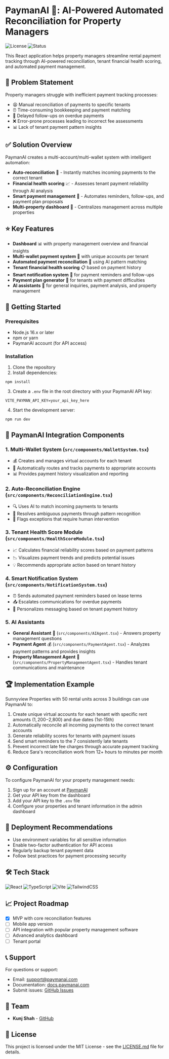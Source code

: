 # PaymanAI 💸: AI-Powered Automated Reconciliation for Property Managers

![License](https://img.shields.io/badge/license-MIT-green?style=for-the-badge)
![Status](https://img.shields.io/badge/status-Hackathon%20Ready-brightgreen?style=for-the-badge)



This React application helps property managers streamline rental payment tracking through AI-powered reconciliation, tenant financial health scoring, and automated payment management.

## 🚀 Problem Statement

Property managers struggle with inefficient payment tracking processes:
- 😫 Manual reconciliation of payments to specific tenants
- ⏰ Time-consuming bookkeeping and payment matching
- 📆 Delayed follow-ups on overdue payments
- ❌ Error-prone processes leading to incorrect fee assessments
- 📊 Lack of tenant payment pattern insights

## ✅ Solution Overview

PaymanAI creates a multi-account/multi-wallet system with intelligent automation:

- **Auto-reconciliation** 🔄 - Instantly matches incoming payments to the correct tenant
- **Financial health scoring** 📈 - Assesses tenant payment reliability through AI analysis
- **Smart payment management** 🧠 - Automates reminders, follow-ups, and payment plan proposals
- **Multi-property dashboard** 🏢 - Centralizes management across multiple properties

## ⭐ Key Features

- **Dashboard** 📊 with property management overview and financial insights
- **Multi-wallet payment system** 👛 with unique accounts per tenant
- **Automated payment reconciliation** 🤖 using AI pattern matching
- **Tenant financial health scoring** 📋 based on payment history
- **Smart notification system** 📱 for payment reminders and follow-ups
- **Payment plan generator** 📝 for tenants with payment difficulties
- **AI assistants** 🦾 for general inquiries, payment analysis, and property management

## 🏁 Getting Started

### Prerequisites

- Node.js 16.x or later
- npm or yarn
- PaymanAI account (for API access)

### Installation

1. Clone the repository
2. Install dependencies:

```
npm install
```

3. Create a `.env` file in the root directory with your PaymanAI API key:

```
VITE_PAYMAN_API_KEY=your_api_key_here
```

4. Start the development server:

```
npm run dev
```

## 🧩 PaymanAI Integration Components

### 1. Multi-Wallet System (`src/components/WalletSystem.tsx`)
- 💰 Creates and manages virtual accounts for each tenant
- 🔀 Automatically routes and tracks payments to appropriate accounts
- 📊 Provides payment history visualization and reporting

### 2. Auto-Reconciliation Engine (`src/components/ReconciliationEngine.tsx`)
- 🔍 Uses AI to match incoming payments to tenants
- 🧠 Resolves ambiguous payments through pattern recognition
- 🚩 Flags exceptions that require human intervention

### 3. Tenant Health Score Module (`src/components/HealthScoreModule.tsx`)
- 📈 Calculates financial reliability scores based on payment patterns
- 📉 Visualizes payment trends and predicts potential issues
- 💡 Recommends appropriate action based on tenant history

### 4. Smart Notification System (`src/components/NotificationSystem.tsx`)
- ⏰ Sends automated payment reminders based on lease terms
- 📤 Escalates communications for overdue payments
- 🎯 Personalizes messaging based on tenant payment history

### 5. AI Assistants
- **General Assistant** 🤖 (`src/components/AIAgent.tsx`) - Answers property management questions
- **Payment Agent** 💰 (`src/components/PaymentAgent.tsx`) - Analyzes payment patterns and provides insights
- **Property Management Agent** 🏢 (`src/components/PropertyManagementAgent.tsx`) - Handles tenant communications and maintenance

## 🏆 Implementation Example

Sunnyview Properties with 50 rental units across 3 buildings can use PaymanAI to:

1. Create unique virtual accounts for each tenant with specific rent amounts ($1,200-$2,800) and due dates (1st-15th)
2. Automatically reconcile all incoming payments to the correct tenant accounts
3. Generate reliability scores for tenants with payment issues
4. Send smart reminders to the 7 consistently late tenants
5. Prevent incorrect late fee charges through accurate payment tracking
6. Reduce Sara's reconciliation work from 12+ hours to minutes per month

## ⚙️ Configuration

To configure PaymanAI for your property management needs:

1. Sign up for an account at [PaymanAI](https://paymanai.com)
2. Get your API key from the dashboard
3. Add your API key to the `.env` file
4. Configure your properties and tenant information in the admin dashboard

## 🚀 Deployment Recommendations

- Use environment variables for all sensitive information
- Enable two-factor authentication for API access
- Regularly backup tenant payment data
- Follow best practices for payment processing security

## 🛠️ Tech Stack

![React](https://img.shields.io/badge/React-20232A?style=for-the-badge&logo=react&logoColor=61DAFB)
![TypeScript](https://img.shields.io/badge/TypeScript-007ACC?style=for-the-badge&logo=typescript&logoColor=white)
![Vite](https://img.shields.io/badge/Vite-B73BFE?style=for-the-badge&logo=vite&logoColor=FFD62E)
![TailwindCSS](https://img.shields.io/badge/Tailwind_CSS-38B2AC?style=for-the-badge&logo=tailwind-css&logoColor=white)

## 📈 Project Roadmap

- [x] MVP with core reconciliation features
- [ ] Mobile app version
- [ ] API integration with popular property management software
- [ ] Advanced analytics dashboard
- [ ] Tenant portal

## 📞 Support

For questions or support:
- Email: support@paymanai.com
- Documentation: [docs.paymanai.com](https://docs.paymanai.com)
- Submit issues: [GitHub Issues](https://github.com/KunjShah95/paymanai/issues)

## 👥 Team

- **Kunj Shah** - [GitHub](https://github.com/KunjShah95)

## 📜 License

This project is licensed under the MIT License - see the [LICENSE.md](LICENSE.md) file for details.